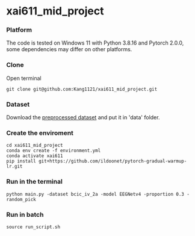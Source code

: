 # xai611_mid_project

### Platform
The code is tested on Windows 11 with Python 3.8.16 and Pytorch 2.0.0, some dependencies may differ on other platforms.

### Clone
Open terminal
```
git clone git@github.com:Kang1121/xai611_mid_project.git
```

### Dataset
Download the [preprocessed dataset](https://drive.google.com/file/d/10E9swE6tPHYi3G5mFXwUuuwuOBWh6_rI/view?usp=sharing
) and put it in 'data' folder.


### Create the enviroment
```
cd xai611_mid_project
conda env create -f environment.yml
conda activate xai611
pip install git+https://github.com/ildoonet/pytorch-gradual-warmup-lr.git
```
### Run in the terminal
```
python main.py -dataset bcic_iv_2a -model EEGNetv4 -proportion 0.3 -random_pick
```

### Run in batch
```
source run_script.sh
```
